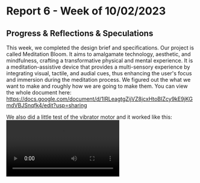 # Report 6 - Week of 10/02/2023

## Progress & Reflections & Speculations
This week, we completed the design brief and specifications. Our project is called Meditation Bloom. It aims to amalgamate technology, aesthetic, and mindfulness, crafting a transformative physical and mental experience. It is a meditation-assistive device that provides a multi-sensory experience by integrating visual, tactile, and audial cues, thus enhancing the user's focus and immersion during the meditation process. We figured out the what we want to make and roughly how we are going to make them. You can view the whole document here: https://docs.google.com/document/d/1IRLeagtgZijVZ8jcxHtoBIZcy9kE9jKGmdVBJSnqfk4/edit?usp=sharing

We also did a little test of the vibrator motor and it worked like this:
![](w61.mp4)
